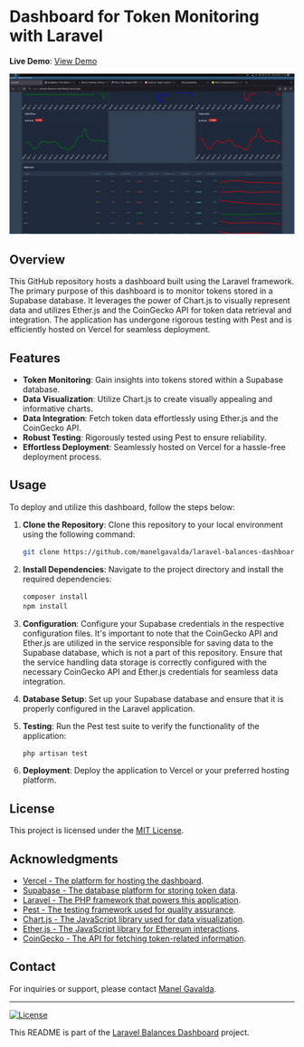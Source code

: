 # Dashboard for Token Monitoring with Laravel

**Live Demo**: [View Demo](https://laravel-balances-dashboard.vercel.app)

<img src="https://raw.githubusercontent.com/manelgavalda/laravel-balances-dashboard/main/public/images/dashboard.png">

## Overview

This GitHub repository hosts a dashboard built using the Laravel framework. The primary purpose of this dashboard is to monitor tokens stored in a Supabase database. It leverages the power of Chart.js to visually represent data and utilizes Ether.js and the CoinGecko API for token data retrieval and integration. The application has undergone rigorous testing with Pest and is efficiently hosted on Vercel for seamless deployment.

## Features

- **Token Monitoring**: Gain insights into tokens stored within a Supabase database.
- **Data Visualization**: Utilize Chart.js to create visually appealing and informative charts.
- **Data Integration**: Fetch token data effortlessly using Ether.js and the CoinGecko API.
- **Robust Testing**: Rigorously tested using Pest to ensure reliability.
- **Effortless Deployment**: Seamlessly hosted on Vercel for a hassle-free deployment process.

## Usage

To deploy and utilize this dashboard, follow the steps below:

1. **Clone the Repository**: Clone this repository to your local environment using the following command:

   ```bash
   git clone https://github.com/manelgavalda/laravel-balances-dashboard.git
   ```

2. **Install Dependencies**: Navigate to the project directory and install the required dependencies:

   ```bash
   composer install
   npm install
   ```

3. **Configuration**: Configure your Supabase credentials in the respective configuration files. It's important to note that the CoinGecko API and Ether.js are utilized in the service responsible for saving data to the Supabase database, which is not a part of this repository. Ensure that the service handling data storage is correctly configured with the necessary CoinGecko API and Ether.js credentials for seamless data integration.

4. **Database Setup**: Set up your Supabase database and ensure that it is properly configured in the Laravel application.

5. **Testing**: Run the Pest test suite to verify the functionality of the application:

   ```bash
   php artisan test
   ```

6. **Deployment**: Deploy the application to Vercel or your preferred hosting platform.

## License

This project is licensed under the [MIT License](LICENSE).

## Acknowledgments

- [Vercel - The platform for hosting the dashboard](https://vercel.com).
- [Supabase - The database platform for storing token data](https://supabase.com).
- [Laravel - The PHP framework that powers this application](https://laravel.com).
- [Pest - The testing framework used for quality assurance](https://pestphp.com).
- [Chart.js - The JavaScript library used for data visualization](https://chartjs.org).
- [Ether.js - The JavaScript library for Ethereum interactions](https://ethers.org).
- [CoinGecko - The API for fetching token-related information](https://www.coingecko.com/en/api).

## Contact

For inquiries or support, please contact [Manel Gavalda](mailto:manelgavalda1@gmail.com).

---

[![License](https://img.shields.io/badge/License-MIT-blue.svg)](LICENSE)

This README is part of the [Laravel Balances Dashboard](https://github.com/manelgavalda/laravel-balances-dashboard) project.
